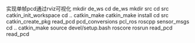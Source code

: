 实现单帧pcd通过rviz可视化
mkdir de_ws
cd de_ws
mkdir src
cd src
catkin_init_workspace
cd ..
catkin_make
catkin_make install
cd src
catkin_create_pkg read_pcd pcd_conversions pcl_ros roscpp sensor_msgs
cd ..
catkin_make
source devel/setup.bash
roscore
rosrun read_pcd read_pcd
